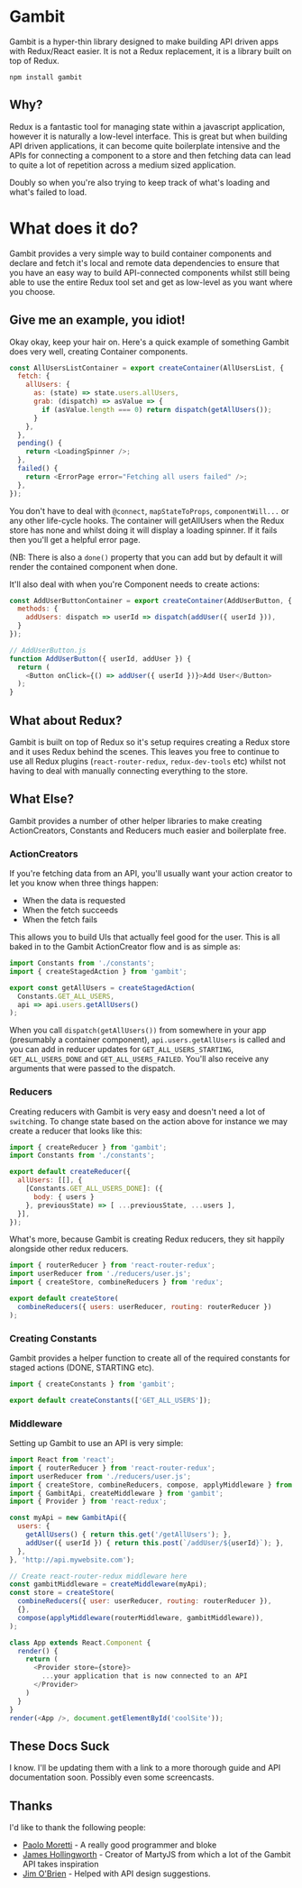 # Gambit

Gambit is a hyper-thin library designed to make building API driven apps with Redux/React easier. It is not a Redux replacement, it is a library built on top of Redux.

```
npm install gambit
```

## Why?

Redux is a fantastic tool for managing state within a javascript application, however it is naturally a low-level interface. This is great but when building API driven applications, it can become quite boilerplate intensive and the APIs for connecting a component to a store and then fetching data can lead to quite a lot of repetition across a medium sized application.

Doubly so when you're also trying to keep track of what's loading and what's failed to load.

# What does it do?

Gambit provides a very simple way to build container components and declare and fetch it's local and remote data dependencies to ensure that you have an easy way to build API-connected components whilst still being able to use the entire Redux tool set and get as low-level as you want where you choose.

## Give me an example, you idiot!

Okay okay, keep your hair on. Here's a quick example of something Gambit does very well, creating Container components.

```javascript
const AllUsersListContainer = export createContainer(AllUsersList, {
  fetch: {
    allUsers: {
      as: (state) => state.users.allUsers,
      grab: (dispatch) => asValue => {
        if (asValue.length === 0) return dispatch(getAllUsers());
      }
    },
  },
  pending() {
    return <LoadingSpinner />;
  },
  failed() {
    return <ErrorPage error="Fetching all users failed" />;
  },
});
```

You don't have to deal with `@connect`, `mapStateToProps`, `componentWill...` or any other life-cycle hooks. The container will getAllUsers when the Redux store has none and whilst doing it will display a loading spinner. If it fails then you'll get a helpful error page.

(NB: There is also a `done()` property that you can add but by default it will render the contained component when done.

It'll also deal with when you're Component needs to create actions:

```javascript
const AddUserButtonContainer = export createContainer(AddUserButton, {
  methods: {
    addUsers: dispatch => userId => dispatch(addUser({ userId })),
  }
});

// AddUserButton.js
function AddUserButton({ userId, addUser }) {
  return (
    <Button onClick={() => addUser({ userId })}>Add User</Button>
  );
}
```

## What about Redux?

Gambit is built on top of Redux so it's setup requires creating a Redux store and it uses Redux behind the scenes. This leaves you free to continue to use all Redux plugins (`react-router-redux`, `redux-dev-tools` etc) whilst not having to deal with manually connecting everything to the store.

## What Else?

Gambit provides a number of other helper libraries to make creating ActionCreators, Constants and Reducers much easier and boilerplate free.

### ActionCreators

If you're fetching data from an API, you'll usually want your action creator to let you know when three things happen:

* When the data is requested
* When the fetch succeeds
* When the fetch fails

This allows you to build UIs that actually feel good for the user. This is all baked in to the Gambit ActionCreator flow and is as simple as:

```javascript
import Constants from './constants';
import { createStagedAction } from 'gambit';

export const getAllUsers = createStagedAction(
  Constants.GET_ALL_USERS,
  api => api.users.getAllUsers()
);
```

When you call `dispatch(getAllUsers())` from somewhere in your app (presumably a container component), `api.users.getAllUsers` is called and you can add in reducer updates for `GET_ALL_USERS_STARTING`, `GET_ALL_USERS_DONE` and `GET_ALL_USERS_FAILED`. You'll also receive any arguments that were passed to the dispatch.

### Reducers

Creating reducers with Gambit is very easy and doesn't need a lot of `switch`ing. To change state based on the action above for instance we may create a reducer that looks like this:

```javascript
import { createReducer } from 'gambit';
import Constants from './constants';

export default createReducer({
  allUsers: [[], {
    [Constants.GET_ALL_USERS_DONE]: ({
      body: { users }
    }, previousState) => [ ...previousState, ...users ],
  }],
});
```

What's more, because Gambit is creating Redux reducers, they sit happily alongside other redux reducers.

```javascript
import { routerReducer } from 'react-router-redux';
import userReducer from './reducers/user.js';
import { createStore, combineReducers } from 'redux';

export default createStore(
  combineReducers({ users: userReducer, routing: routerReducer })
);
```

### Creating Constants

Gambit provides a helper function to create all of the required constants for staged actions (DONE, STARTING etc).

```javascript
import { createConstants } from 'gambit';

export default createConstants(['GET_ALL_USERS']);
```

### Middleware

Setting up Gambit to use an API is very simple:

```javascript
import React from 'react';
import { routerReducer } from 'react-router-redux';
import userReducer from './reducers/user.js';
import { createStore, combineReducers, compose, applyMiddleware } from 'redux';
import { GambitApi, createMiddleware } from 'gambit';
import { Provider } from 'react-redux';

const myApi = new GambitApi({
  users: {
    getAllUsers() { return this.get('/getAllUsers'); },
    addUser({ userId }) { return this.post(`/addUser/${userId}`); },
  },
}, 'http://api.mywebsite.com');

// Create react-router-redux middleware here
const gambitMiddleware = createMiddleware(myApi);
const store = createStore(
  combineReducers({ user: userReducer, routing: routerReducer }),
  {},
  compose(applyMiddleware(routerMiddleware, gambitMiddleware)),
);

class App extends React.Component {
  render() {
    return (
      <Provider store={store}>
        ...your application that is now connected to an API
      </Provider>
    )
  }
}
render(<App />, document.getElementById('coolSite'));
```

## These Docs Suck

I know. I'll be updating them with a link to a more thorough guide and API documentation soon. Possibly even some screencasts.

## Thanks

I'd like to thank the following people:

* [Paolo Moretti](https://github.com/moretti) - A really good programmer and bloke
* [James Hollingworth](https://github.com/jhollingworth) - Creator of MartyJS from which a lot of the Gambit API takes inspiration
* [Jim O'Brien](https://github.com/jimmed) - Helped with API design suggestions.
